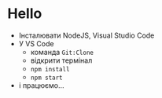 # Hello

* Інсталювати NodeJS, Visual Studio Code
* У VS Code
    * команда `Git:Clone`
    * відкрити термінал
    * `npm install`
    * `npm start`
* і працюємо...
